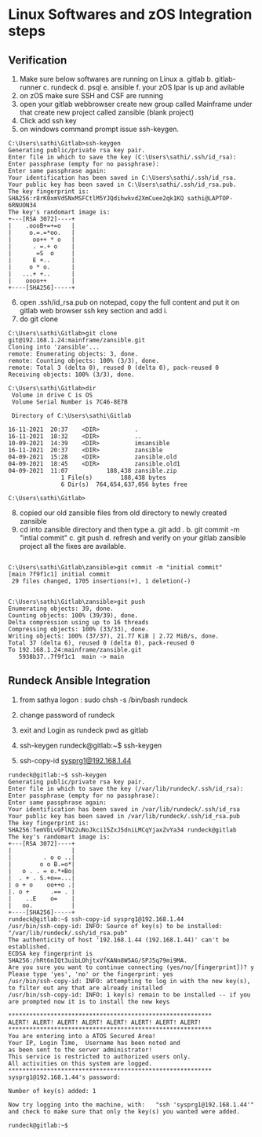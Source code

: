 # Linux Softwares and zOS Integration steps
## Verification
1. Make sure below softwares are running on Linux
a. gitlab
b. gitlab-runner
c. rundeck
d. psql
e. ansible
f. your zOS lpar is up and avilable
2. on zOS make sure SSH and CSF are running
3. open your gitlab webbrowser
create new group called Mainframe under that create new project called zansible (blank project)
4. Click add ssh key
5. on windows command prompt issue ssh-keygen.
```
C:\Users\sathi\Gitlab>ssh-keygen
Generating public/private rsa key pair.
Enter file in which to save the key (C:\Users\sathi/.ssh/id_rsa):
Enter passphrase (empty for no passphrase):
Enter same passphrase again:
Your identification has been saved in C:\Users\sathi/.ssh/id_rsa.
Your public key has been saved in C:\Users\sathi/.ssh/id_rsa.pub.
The key fingerprint is:
SHA256:r8rK0xmVdSNxMSFCtlM5YJQdihwkvd2XmCuee2qk1KQ sathi@LAPTOP-6RNUON34
The key's randomart image is:
+---[RSA 3072]----+
|    .oooB+=+=o   |
|     o.=.=*oo.   |
|      oo++ * o   |
|      . =.+ o    |
|       =S  o     |
|      E +..      |
|     o * o.      |
|   ...+ +..      |
|    oooo++       |
+----[SHA256]-----+
```

6. open .ssh/id_rsa.pub on notepad, copy the full content and put it on gitlab web browser ssh key section and add i.
7. do git clone

```
C:\Users\sathi\Gitlab>git clone git@192.168.1.24:mainframe/zansible.git
Cloning into 'zansible'...
remote: Enumerating objects: 3, done.
remote: Counting objects: 100% (3/3), done.
remote: Total 3 (delta 0), reused 0 (delta 0), pack-reused 0
Receiving objects: 100% (3/3), done.

C:\Users\sathi\Gitlab>dir
 Volume in drive C is OS
 Volume Serial Number is 7C46-8E7B

 Directory of C:\Users\sathi\Gitlab

16-11-2021  20:37    <DIR>          .
16-11-2021  18:32    <DIR>          ..
10-09-2021  14:39    <DIR>          imsansible
16-11-2021  20:37    <DIR>          zansible
04-09-2021  15:28    <DIR>          zansible.old
04-09-2021  18:45    <DIR>          zansible.old1
04-09-2021  11:07           188,438 zansible.zip
               1 File(s)        188,438 bytes
               6 Dir(s)  764,654,637,056 bytes free

C:\Users\sathi\Gitlab>
```
8. copied our old zansible files from old directory to newly created zansible
9. cd into zansible directory  and then type
a. git add .
b. git commit -m "intial commit"
c. git push
d. refresh and verify on your gitlab zansible project all the fixes are available.

```

C:\Users\sathi\Gitlab\zansible>git commit -m "initial commit"
[main 7f9f1c1] initial commit
 29 files changed, 1705 insertions(+), 1 deletion(-)


C:\Users\sathi\Gitlab\zansible>git push
Enumerating objects: 39, done.
Counting objects: 100% (39/39), done.
Delta compression using up to 16 threads
Compressing objects: 100% (33/33), done.
Writing objects: 100% (37/37), 21.77 KiB | 2.72 MiB/s, done.
Total 37 (delta 6), reused 0 (delta 0), pack-reused 0
To 192.168.1.24:mainframe/zansible.git
   5938b37..7f9f1c1  main -> main
```
## Rundeck Ansible Integration

1. from sathya logon : sudo chsh -s /bin/bash rundeck
2. change password of rundeck
3. exit and  Login as rundeck pwd as gitlab
4. ssh-keygen
rundeck@gitlab:~$ ssh-keygen


5. ssh-copy-id sysprg1@192.168.1.44

```
rundeck@gitlab:~$ ssh-keygen
Generating public/private rsa key pair.
Enter file in which to save the key (/var/lib/rundeck/.ssh/id_rsa):
Enter passphrase (empty for no passphrase):
Enter same passphrase again:
Your identification has been saved in /var/lib/rundeck/.ssh/id_rsa
Your public key has been saved in /var/lib/rundeck/.ssh/id_rsa.pub
The key fingerprint is:
SHA256:TemVbLvGFlN22uNoJkci15ZxJ5dniLMCqYjaxZvYa34 rundeck@gitlab
The key's randomart image is:
+---[RSA 3072]----+
|                 |
|         . o o ..|
|        o o B.=o*|
|   o . . = o.*+Bo|
|  . + . S.+o==...|
| o + o    oo++o .|
|. o +      .== . |
|    ..E    o=    |
|   oo.           |
+----[SHA256]-----+
rundeck@gitlab:~$ ssh-copy-id sysprg1@192.168.1.44
/usr/bin/ssh-copy-id: INFO: Source of key(s) to be installed: "/var/lib/rundeck/.ssh/id_rsa.pub"
The authenticity of host '192.168.1.44 (192.168.1.44)' can't be established.
ECDSA key fingerprint is SHA256:/hRt6nIQt3uibLOhjtxVfKANn8W5AG/SPJ5q79mi9MA.
Are you sure you want to continue connecting (yes/no/[fingerprint])? y
Please type 'yes', 'no' or the fingerprint: yes
/usr/bin/ssh-copy-id: INFO: attempting to log in with the new key(s), to filter out any that are already installed
/usr/bin/ssh-copy-id: INFO: 1 key(s) remain to be installed -- if you are prompted now it is to install the new keys

**********************************************************
ALERT! ALERT! ALERT! ALERT! ALERT! ALERT! ALERT! ALERT!
**********************************************************
You are entering into a ATOS Secured Area!
Your IP, Login Time,  Username has been noted and
as been sent to the server administrator!
This service is restricted to authorized users only.
All activities on this system are logged.
**********************************************************
sysprg1@192.168.1.44's password:

Number of key(s) added: 1

Now try logging into the machine, with:   "ssh 'sysprg1@192.168.1.44'"
and check to make sure that only the key(s) you wanted were added.

rundeck@gitlab:~$

```
